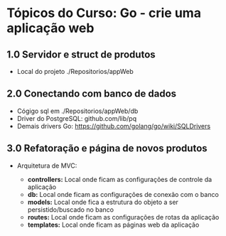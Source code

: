 # Tópicos do Curso: Go - crie uma aplicação web

## 1.0 Servidor e struct de produtos

- Local do projeto ./Repositorios/appWeb

## 2.0 Conectando com banco de dados

- Cógigo sql em ./Repositorios/appWeb/db
- Driver do PostgreSQL: github.com/lib/pq
- Demais drivers Go: https://github.com/golang/go/wiki/SQLDrivers

## 3.0 Refatoração e página de novos produtos

- Arquitetura de MVC:

    - **controllers:** Local onde ficam as configurações de controle da aplicação
    - **db:** Local onde ficam as configurações de conexão com o banco
    - **models:** Local onde fica a estrutura do objeto a ser persistido/buscado no banco
    - **routes:** Local onde ficam as configurações de rotas da aplicação
    - **templates:** Local onde ficam as páginas web da aplicação

